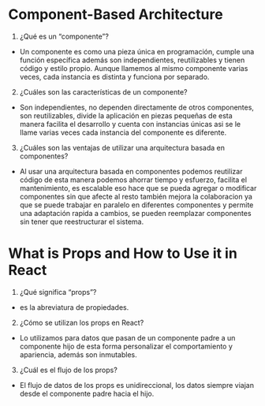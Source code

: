 # Component-Based Architecture

1. ¿Qué es un “componente”?
- Un componente es como una pieza única en programación, cumple una función específica además son independientes, reutilizables y tienen código y estilo propio. Aunque llamemos al mismo componente varias veces, cada instancia es distinta y funciona por separado.

2. ¿Cuáles son las características de un componente?
- Son independientes, no dependen directamente de otros componentes, son reutilizables, divide la aplicación en piezas pequeñas de esta manera facilita el desarrollo y cuenta con instancias únicas asi se le llame varias veces cada instancia del componente es diferente.

3. ¿Cuáles son las ventajas de utilizar una arquitectura basada en componentes?
- Al usar una arquitectura basada en componentes podemos reutilizar código de esta manera podemos ahorrar tiempo y esfuerzo, facilita el mantenimiento, es escalable eso hace que se pueda agregar o modificar componentes sin que afecte al resto también mejora la colaboracion ya que se puede trabajar en paralelo en diferentes componentes y permite una adaptación rapida a cambios, se pueden reemplazar componentes sin tener que reestructurar el sistema. 

# What is Props and How to Use it in React

1. ¿Qué significa “props”?
- es la abreviatura de propiedades.
 
2. ¿Cómo se utilizan los props en React?
- Lo utilizamos para datos que pasan de un componente padre a un componente hijo de esta forma personalizar el comportamiento y apariencia, además son inmutables.

3. ¿Cuál es el flujo de los props?
- El flujo de datos de los props es unidireccional, los datos siempre viajan desde el componente padre hacia el hijo.